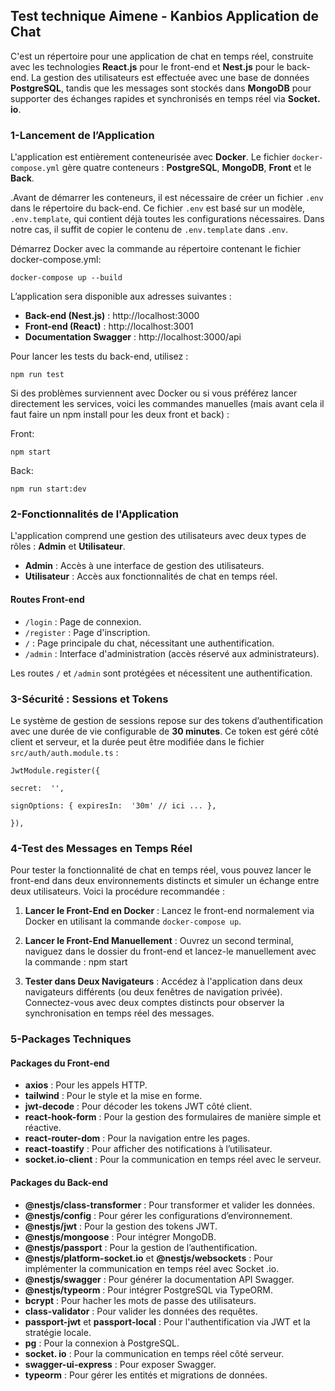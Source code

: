## Test technique Aimene - Kanbios Application de Chat 
C'est un répertoire pour une application de chat en temps réel, construite avec les technologies **React.js** pour le front-end et **Nest.js** pour le back-end. La gestion des utilisateurs est effectuée avec une base de données **PostgreSQL**, tandis que les messages sont stockés dans **MongoDB** pour supporter des échanges rapides et synchronisés en temps réel via  **Socket. io**. 

### 1-Lancement de l’Application
L'application est entièrement conteneurisée avec **Docker**. Le fichier `docker-compose.yml` gère quatre conteneurs : **PostgreSQL**, **MongoDB**, **Front** et le **Back**.

.Avant de démarrer les conteneurs, il est nécessaire de créer un fichier `.env` dans le répertoire du back-end. Ce fichier `.env` est basé sur un modèle, `.env.template`, qui contient déjà toutes les configurations nécessaires. Dans notre cas, il suffit de copier le contenu de `.env.template` dans `.env`.

Démarrez Docker  avec la commande au répertoire contenant le fichier docker-compose.yml:

    docker-compose up --build
  
 
   L’application sera disponible aux adresses suivantes :
-   **Back-end (Nest.js)** : http://localhost:3000
-   **Front-end (React)** : http://localhost:3001
-   **Documentation Swagger** : http://localhost:3000/api

Pour lancer les tests du back-end, utilisez :

    npm run test
    
Si des problèmes surviennent avec Docker ou si vous préférez lancer directement les services, voici les commandes manuelles (mais avant cela il faut faire un npm install pour les deux front et back) :

Front: 

    npm start
Back:

    npm run start:dev


### 2-Fonctionnalités de l'Application

L'application comprend une gestion des utilisateurs avec deux types de rôles : **Admin** et **Utilisateur**.

-   **Admin** : Accès à une interface de gestion des utilisateurs.
-   **Utilisateur** : Accès aux fonctionnalités de chat en temps réel.

#### Routes Front-end

-   `/login` : Page de connexion.
-   `/register` : Page d'inscription.
-   `/` : Page principale du chat, nécessitant une authentification.
-   `/admin` : Interface d'administration (accès réservé aux administrateurs).

Les routes `/` et `/admin` sont protégées et nécessitent une authentification.

### 3-Sécurité : Sessions et Tokens
Le système de gestion de sessions repose sur des tokens d’authentification avec une durée de vie configurable de **30 minutes**. Ce token est géré côté client et serveur, et la durée peut être modifiée dans le fichier `src/auth/auth.module.ts` :

    JwtModule.register({
    
    secret:  '',
    
    signOptions: { expiresIn:  '30m' // ici ... },
    
    }),

### 4-Test des Messages en Temps Réel

Pour tester la fonctionnalité de chat en temps réel, vous pouvez lancer le front-end dans deux environnements distincts et simuler un échange entre deux utilisateurs. Voici la procédure recommandée :

1.  **Lancer le Front-End en Docker** : Lancez le front-end normalement via Docker en utilisant la commande `docker-compose up`.
    
2.  **Lancer le Front-End Manuellement** : Ouvrez un second terminal, naviguez dans le dossier du front-end et lancez-le manuellement avec la commande :
			 npm start

 3. **Tester dans Deux Navigateurs** : Accédez à l'application dans deux navigateurs différents (ou deux fenêtres de navigation privée). Connectez-vous avec deux comptes distincts pour observer la synchronisation en temps réel des messages.


### 5-Packages Techniques


#### Packages du Front-end

-   **axios** : Pour les appels HTTP.
-   **tailwind** : Pour le style et la mise en forme.
-   **jwt-decode** : Pour décoder les tokens JWT côté client.
-   **react-hook-form** : Pour la gestion des formulaires de manière simple et réactive.
-   **react-router-dom** : Pour la navigation entre les pages.
-   **react-toastify** : Pour afficher des notifications à l’utilisateur.
-   **socket.io-client** : Pour la communication en temps réel avec le serveur.

#### Packages du Back-end

-   **@nestjs/class-transformer** : Pour transformer et valider les données.
-   **@nestjs/config** : Pour gérer les configurations d’environnement.
-   **@nestjs/jwt** : Pour la gestion des tokens JWT.
-   **@nestjs/mongoose** : Pour intégrer MongoDB.
-   **@nestjs/passport** : Pour la gestion de l’authentification.
-   **@nestjs/platform-socket.io** et **@nestjs/websockets** : Pour implémenter la communication en temps réel avec Socket .io.
-   **@nestjs/swagger** : Pour générer la documentation API Swagger.
-   **@nestjs/typeorm** : Pour intégrer PostgreSQL via TypeORM.
-   **bcrypt** : Pour hacher les mots de passe des utilisateurs.
-   **class-validator** : Pour valider les données des requêtes.
-   **passport-jwt** et **passport-local** : Pour l'authentification via JWT et la stratégie locale.
-   **pg** : Pour la connexion à PostgreSQL.
-   **socket. io** : Pour la communication en temps réel côté serveur.
-   **swagger-ui-express** : Pour exposer Swagger.
-   **typeorm** : Pour gérer les entités et migrations de données.



